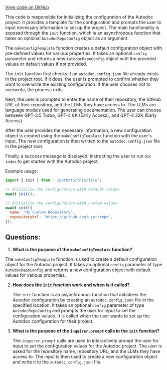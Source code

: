 [View code on GitHub](https://github.com/context-labs/autodoc/src\cli\commands\init\index.ts)

This code is responsible for initializing the configuration of the Autodoc project. It provides a template for the configuration and prompts the user to input necessary information to set up the project. The main functionality is exposed through the `init` function, which is an asynchronous function that takes an optional `AutodocRepoConfig` object as an argument.

The `makeConfigTemplate` function creates a default configuration object with pre-defined values for various properties. It takes an optional `config` parameter and returns a new `AutodocRepoConfig` object with the provided values or default values if not provided.

The `init` function first checks if an `autodoc.config.json` file already exists in the project root. If it does, the user is prompted to confirm whether they want to overwrite the existing configuration. If the user chooses not to overwrite, the process exits.

Next, the user is prompted to enter the name of their repository, the GitHub URL of their repository, and the LLMs they have access to. The LLMs are language models used for generating documentation. The user can choose between GPT-3.5 Turbo, GPT-4 8K (Early Access), and GPT-4 32K (Early Access).

After the user provides the necessary information, a new configuration object is created using the `makeConfigTemplate` function with the user's input. The new configuration is then written to the `autodoc.config.json` file in the project root.

Finally, a success message is displayed, instructing the user to run `doc index` to get started with the Autodoc project.

Example usage:

```javascript
import { init } from './path/to/this/file';

// Initialize the configuration with default values
await init();

// Initialize the configuration with custom values
await init({
  name: 'My Custom Repository',
  repositoryUrl: 'https://github.com/user/repo',
});
```
## Questions: 
 1. **What is the purpose of the `makeConfigTemplate` function?**

   The `makeConfigTemplate` function is used to create a default configuration object for the Autodoc project. It takes an optional `config` parameter of type `AutodocRepoConfig` and returns a new configuration object with default values for various properties.

2. **How does the `init` function work and when is it called?**

   The `init` function is an asynchronous function that initializes the Autodoc configuration by creating an `autodoc.config.json` file in the specified location. It takes an optional `config` parameter of type `AutodocRepoConfig` and prompts the user for input to set the configuration values. It is called when the user wants to set up the Autodoc configuration for their project.

3. **What is the purpose of the `inquirer.prompt` calls in the `init` function?**

   The `inquirer.prompt` calls are used to interactively prompt the user for input to set the configuration values for the Autodoc project. The user is asked for the repository name, repository URL, and the LLMs they have access to. The input is then used to create a new configuration object and write it to the `autodoc.config.json` file.